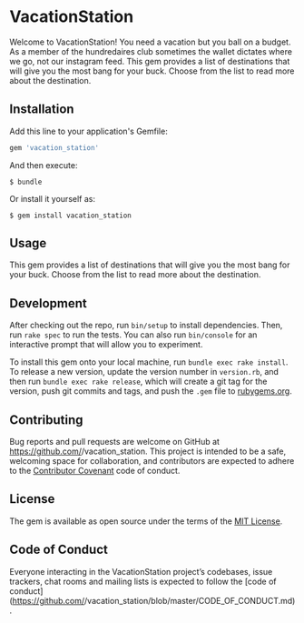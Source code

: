 # VacationStation

Welcome to VacationStation! You need a vacation but you ball on a budget. As a member of the hundredaires club sometimes the wallet dictates where we go, not our instagram feed. This gem provides a list of destinations that will give you the most bang for your buck. Choose from the list to read more about the destination.

## Installation

Add this line to your application's Gemfile:

```ruby
gem 'vacation_station'
```

And then execute:

    $ bundle

Or install it yourself as:

    $ gem install vacation_station

## Usage

This gem provides a list of destinations that will give you the most bang for your buck. Choose from the list to read more about the destination.

## Development

After checking out the repo, run `bin/setup` to install dependencies. Then, run `rake spec` to run the tests. You can also run `bin/console` for an interactive prompt that will allow you to experiment.

To install this gem onto your local machine, run `bundle exec rake install`. To release a new version, update the version number in `version.rb`, and then run `bundle exec rake release`, which will create a git tag for the version, push git commits and tags, and push the `.gem` file to [rubygems.org](https://rubygems.org).

## Contributing

Bug reports and pull requests are welcome on GitHub at https://github.com/<github username>/vacation_station. This project is intended to be a safe, welcoming space for collaboration, and contributors are expected to adhere to the [Contributor Covenant](http://contributor-covenant.org) code of conduct.

## License

The gem is available as open source under the terms of the [MIT License](http://opensource.org/licenses/MIT).

## Code of Conduct

Everyone interacting in the VacationStation project’s codebases, issue trackers, chat rooms and mailing lists is expected to follow the [code of conduct](https://github.com/<github username>/vacation_station/blob/master/CODE_OF_CONDUCT.md).
